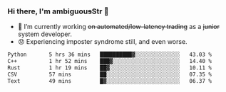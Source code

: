 ### Hi there, I'm ambiguou~~s~~Str 👋

<!--
**ambiguoustexture/ambiguoustexture** is a ✨ _special_ ✨ repository because its `README.md` (this file) appears on your GitHub profile.

Here are some ideas to get you started:
-->
- 🔭 I’m currently working ~~on automated/low-latency trading~~ as a ~~junior~~ system developer.
- :worried: Experiencing imposter syndrome still, and even worse.

<!--START_SECTION:waka-->

```txt
Python       5 hrs 36 mins   ██████████▓░░░░░░░░░░░░░░   43.03 %
C++          1 hr 52 mins    ███▓░░░░░░░░░░░░░░░░░░░░░   14.40 %
Rust         1 hr 19 mins    ██▓░░░░░░░░░░░░░░░░░░░░░░   10.11 %
CSV          57 mins         ██░░░░░░░░░░░░░░░░░░░░░░░   07.35 %
Text         49 mins         █▓░░░░░░░░░░░░░░░░░░░░░░░   06.37 %
```

<!--END_SECTION:waka-->
